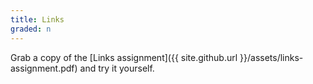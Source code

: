 ```yaml
---
title: Links
graded: n
---
```


Grab a copy of the [Links assignment]({{ site.github.url }}/assets/links-assignment.pdf) and try it yourself.